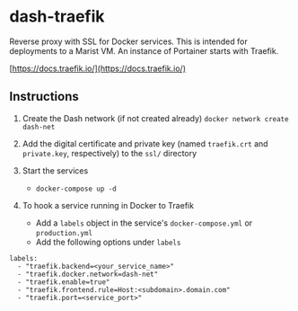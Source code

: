 # dash-traefik
Reverse proxy with SSL for Docker services. This is intended for deployments to a Marist VM. An instance of Portainer starts with Traefik.

[https://docs.traefik.io/](https://docs.traefik.io/)

## Instructions
1) Create the Dash network (if not created already) `docker network create dash-net`

2) Add the digital certificate and private key (named `traefik.crt` and `private.key`, respectively) to the `ssl/` directory

3) Start the services
    - `docker-compose up -d`
    
3) To hook a service running in Docker to Traefik
    - Add a `labels` object in the service's `docker-compose.yml` or `production.yml`
    - Add the following options under `labels`
```
labels:
  - "traefik.backend=<your_service_name>"
  - "traefik.docker.network=dash-net"
  - "traefik.enable=true"
  - "traefik.frontend.rule=Host:<subdomain>.domain.com"
  - "traefik.port=<service_port>"
```
